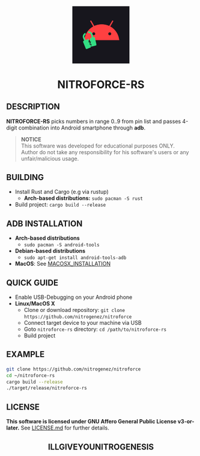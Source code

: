 <h2 align=center>
  <img align=center src=icon.webp width=30% alt=Icon></img>
</h2>

<h1 align=center><b>NITROFORCE-RS</b></h1>


## **DESCRIPTION**
**NITROFORCE-RS** picks numbers in range 0..9 from pin list and passes 4-digit combination into Android smartphone through **adb**.

> **NOTICE**  
> This software was developed for educational purposes ONLY.  
Author do not take any responsibility for his software's users or any unfair/malicious usage.


## **BUILDING**
  + Install Rust and Cargo (e.g via rustup)
    - **Arch-based distributions:** `sudo pacman -S rust`
  + Build project: `cargo build --release`


## **ADB INSTALLATION**
  + **Arch-based distributions**
    - `sudo pacman -S android-tools`
  + **Debian-based distributions**
    - `sudo apt-get install android-tools-adb`
  + **MacOS**: See [MACOSX_INSTALLATION](MACOSX_INSTALLATION.md)


## **QUICK GUIDE**
+ Enable USB-Debugging on your Android phone
+ **Linux/MacOS X**
  - Clone or download repository: `git clone https://github.com/nitrogenez/nitroforce`
  - Connect target device to your machine via USB
  - Goto `nitroforce-rs` directory: `cd /path/to/nitroforce-rs`
  - Build project


## **EXAMPLE**
```bash
git clone https://github.com/nitrogenez/nitroforce
cd ~/nitroforce-rs
cargo build --release
./target/release/nitroforce-rs
```

## **LICENSE**
**This software is licensed under GNU Affero General Public License v3-or-later.**
See [LICENSE.md](LICENSE.md) for further details.


<h2 align=center>ILLGIVEYOUNITROGENESIS</h2>